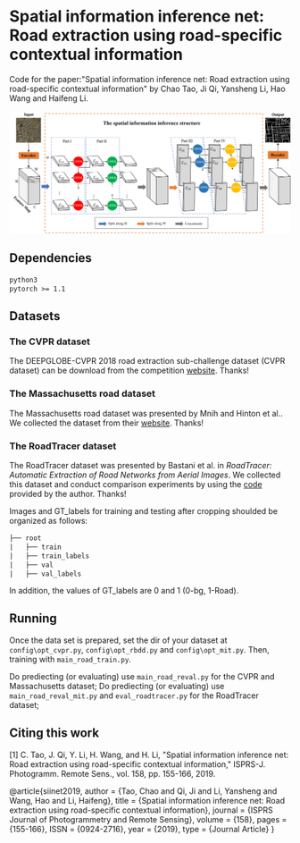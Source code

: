 # Spatial information inference net: Road extraction using road-specific contextual information

Code for the paper:"Spatial information inference net: Road extraction using road-specific contextual information" by Chao Tao, Ji Qi, Yansheng Li, Hao Wang and Haifeng Li.

![img](fig\fig_03.png)

## Dependencies
```
python3
pytorch >= 1.1
```

## Datasets
### The CVPR dataset
The DEEPGLOBE-CVPR 2018 road extraction sub-challenge dataset (CVPR dataset) can be download from the competition [website](https://competitions.codalab.org/competitions/18467). Thanks!

### The Massachusetts road dataset
The Massachusetts road dataset was presented by Mnih and Hinton et al..
We collected the dataset from their [website](https://www.cs.toronto.edu/vmnih/data). Thanks!

### The RoadTracer dataset
The RoadTracer dataset was presented by Bastani et al. in *RoadTracer: Automatic Extraction of Road Networks from Aerial Images*. We collected this dataset and   conduct comparison experiments by using the [code](https://github.com/mitroadmaps/roadtracer) provided by the author. Thanks!

Images and GT_labels for training and testing after cropping shoulded be organized as follows:
```
├── root
|   ├── train
|   ├── train_labels
|   ├── val
|   ├── val_labels
```
In addition, the values of GT_labels are 0 and 1 (0-bg, 1-Road).


## Running
Once the data set is prepared, set the dir of your dataset at `config\opt_cvpr.py`, `config\opt_rbdd.py` and `config\opt_mit.py`. Then, training with `main_road_train.py`.

Do prediecting (or evaluating) use `main_road_reval.py` for the CVPR and Massachusetts dataset;
Do prediecting (or evaluating) use `main_road_reval_mit.py` and `eval_roadtracer.py` for the RoadTracer dataset;


## Citing this work
[1]	C. Tao, J. Qi, Y. Li, H. Wang, and H. Li, "Spatial information inference net: Road extraction using road-specific contextual information," ISPRS-J. Photogramm. Remote Sens., vol. 158, pp. 155-166, 2019.

@article{siinet2019,
   author = {Tao, Chao and Qi, Ji and Li, Yansheng and Wang, Hao and Li, Haifeng},
   title = {Spatial information inference net: Road extraction using road-specific contextual information},
   journal = {ISPRS Journal of Photogrammetry and Remote Sensing},
   volume = {158},
   pages = {155-166},
   ISSN = {0924-2716},
   year = {2019},
   type = {Journal Article}
}
